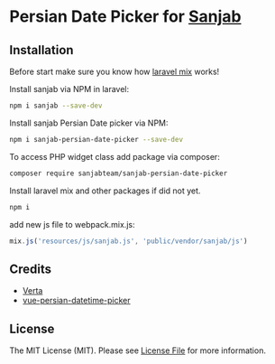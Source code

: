 # Persian Date Picker for [Sanjab](https://github.com/sanjabteam/sanjab)

## Installation

Before start make sure you know how [laravel mix](http://laravel.com/docs/mix) works!

Install sanjab via NPM in laravel:
```bash
npm i sanjab --save-dev
```

Install sanjab Persian Date picker via NPM:
```bash
npm i sanjab-persian-date-picker --save-dev
```

To access PHP widget class add package via composer:
```bash
composer require sanjabteam/sanjab-persian-date-picker
```

Install laravel mix and other packages if did not yet.
```bash
npm i
```

add new js file to webpack.mix.js:
```js
mix.js('resources/js/sanjab.js', 'public/vendor/sanjab/js')
```






## Credits
- [Verta](https://github.com/hekmatinasser/verta)
- [vue-persian-datetime-picker](https://github.com/talkhabi/vue-persian-datetime-picker)

## License

The MIT License (MIT). Please see [License File](LICENSE.md) for more information.
